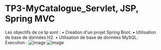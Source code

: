 # TP3-MyCatalogue_Servlet, JSP, Spring MVC
Les objectifs de ce tp sont :
• Creation d'un projet Spring Boot. 
• Utilisation de base de données H2.
• Utilisation de base de données MySQL.
Execution : 
![image](https://user-images.githubusercontent.com/96680578/148675914-897ee94d-9cc1-4835-b3c6-a193722e493b.png)
![image](https://user-images.githubusercontent.com/96680578/148675902-d052dc62-4fe1-4e50-899d-db57bb767f6e.png)
